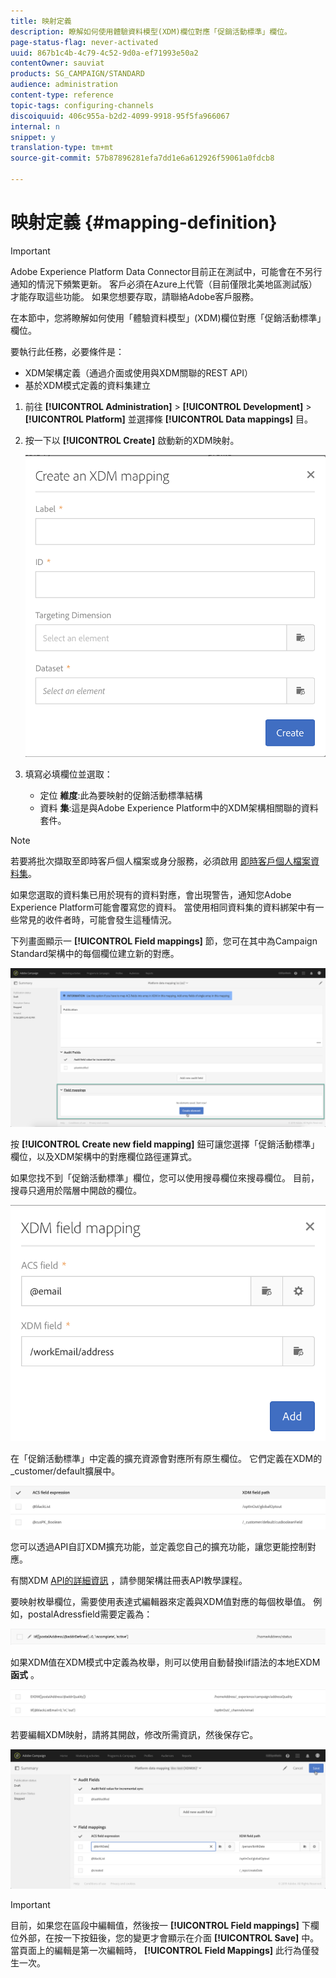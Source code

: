 ```yaml
---
title: 映射定義
description: 瞭解如何使用體驗資料模型(XDM)欄位對應「促銷活動標準」欄位。
page-status-flag: never-activated
uuid: 867b1c4b-4c79-4c52-9d0a-ef71993e50a2
contentOwner: sauviat
products: SG_CAMPAIGN/STANDARD
audience: administration
content-type: reference
topic-tags: configuring-channels
discoiquuid: 406c955a-b2d2-4099-9918-95f5fa966067
internal: n
snippet: y
translation-type: tm+mt
source-git-commit: 57b87896281efa7dd1e6a612926f59061a0fdcb8

---
```



# 映射定義 {#mapping-definition}

>[!IMPORTANT]
>
>Adobe Experience Platform Data Connector目前正在測試中，可能會在不另行通知的情況下頻繁更新。 客戶必須在Azure上代管（目前僅限北美地區測試版）才能存取這些功能。 如果您想要存取，請聯絡Adobe客戶服務。

在本節中，您將瞭解如何使用「體驗資料模型」(XDM)欄位對應「促銷活動標準」欄位。

要執行此任務，必要條件是：

* XDM架構定義（通過介面或使用與XDM關聯的REST API）
* 基於XDM模式定義的資料集建立

1. 前往 **[!UICONTROL Administration]** > **[!UICONTROL Development]** > **[!UICONTROL Platform]** 並選擇條 **[!UICONTROL Data mappings]** 目。

1. 按一下以 **[!UICONTROL Create]** 啟動新的XDM映射。

   ![](assets/aep_createmapping.png)

1. 填寫必填欄位並選取：

   * 定位 **維度**:此為要映射的促銷活動標準結構
   * 資料 **集**:這是與Adobe Experience Platform中的XDM架構相關聯的資料套件。

>[!NOTE]
>
>若要將批次擷取至即時客戶個人檔案或身分服務，必須啟用 [即時客戶個人檔案資料集](https://docs.adobe.com/content/help/en/experience-platform/rtcdp/intro/get-started.html)。
>
>如果您選取的資料集已用於現有的資料對應，會出現警告，通知您Adobe Experience Platform可能會覆寫您的資料。 當使用相同資料集的資料綁架中有一些常見的收件者時，可能會發生這種情況。

下列畫面顯示一 **[!UICONTROL Field mappings]** 節，您可在其中為Campaign Standard架構中的每個欄位建立新的對應。

![](assets/aep_fieldmappings.png)

按 **[!UICONTROL Create new field mapping]** 鈕可讓您選擇「促銷活動標準」欄位，以及XDM架構中的對應欄位路徑運算式。

如果您找不到「促銷活動標準」欄位，您可以使用搜尋欄位來搜尋欄位。 目前，搜尋只適用於階層中開啟的欄位。

![](assets/aep_mapfield.png)

在「促銷活動標準」中定義的擴充資源會對應所有原生欄位。 它們定義在XDM的_customer/default擴展中。

![](assets/aep_fieldscusmapping.png)

您可以透過API自訂XDM擴充功能，並定義您自己的擴充功能，讓您更能控制對應。

有關XDM [API的詳細資訊](https://docs.adobe.com/content/help/en/experience-platform/xdm/api/getting-started.html) ，請參閱架構註冊表API教學課程。

要映射枚舉欄位，需要使用表達式編輯器來定義與XDM值對應的每個枚舉值。 例如，postalAdressfield需要定義為：

![](assets/aep_enummapping.png)

如果XDM值在XDM模式中定義為枚舉，則可以使用自動替換lif語法的本地EXDM **函式** 。

![](assets/aep_enummappingexdm.png)

若要編輯XDM映射，請將其開啟，修改所需資訊，然後保存它。

![](assets/aep_editmapping.png)

>[!IMPORTANT]
>
>目前，如果您在區段中編輯值，然後按一 **[!UICONTROL Field mappings]** 下欄位外部，在按一下按鈕後，您的變更才會顯示在介面 **[!UICONTROL Save]** 中。 當頁面上的編輯是第一次編輯時， **[!UICONTROL Field Mappings]** 此行為僅發生一次。
